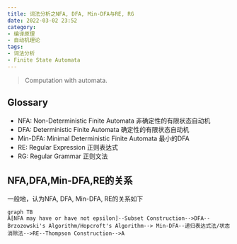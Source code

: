 ```yaml
---
title: 词法分析之NFA, DFA, Min-DFA与RE, RG
date: 2022-03-02 23:52
category:
- 编译原理
- 自动机理论
tags:
- 词法分析
- Finite State Automata
---
```


> Computation with automata.

<!-- more -->

## Glossary

- NFA: Non-Deterministic Finite Automata 非确定性的有限状态自动机
- DFA: Deterministic Finite Automata 确定性的有限状态自动机
- Min-DFA: Minimal Deterministic Finite Automata 最小的DFA
- RE: Regular Expression 正则表达式
- RG: Regular Grammar 正则文法

## NFA,DFA,Min-DFA,RE的关系

一般地，认为NFA, DFA, Min-DFA, RE的关系如下



```mermaid
graph TB
A[NFA may have or have not epsilon]--Subset Construction-->DFA--Brzozowski's Algorithm/Hopcroft's Algorithm--> Min-DFA--递归表达式法/状态消除法-->RE--Thompson Construction-->A
```

